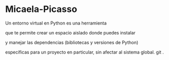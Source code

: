 # Micaela-Picasso
Un entorno virtual en Python es una herramienta 

que te permite crear un espacio aislado donde puedes instalar 

y manejar las dependencias (bibliotecas y versiones de Python) 

específicas para un proyecto en particular, sin afectar al sistema global. git .